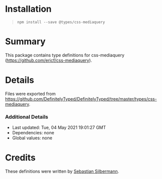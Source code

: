 # Installation
> `npm install --save @types/css-mediaquery`

# Summary
This package contains type definitions for css-mediaquery (https://github.com/ericf/css-mediaquery).

# Details
Files were exported from https://github.com/DefinitelyTyped/DefinitelyTyped/tree/master/types/css-mediaquery.

### Additional Details
 * Last updated: Tue, 04 May 2021 19:01:27 GMT
 * Dependencies: none
 * Global values: none

# Credits
These definitions were written by [Sebastian Silbermann](https://github.com/eps1lon).
